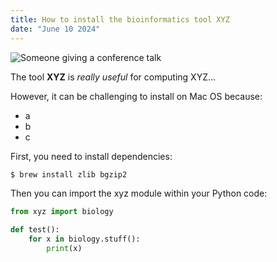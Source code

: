 ```yaml
---
title: How to install the bioinformatics tool XYZ
date: "June 10 2024"
---
```


![Someone giving a conference talk](https://images.unsplash.com/photo-1505373877841-8d25f7d46678?w=700)

The tool **XYZ** is _really useful_ for computing XYZ...

However, it can be challenging to install on Mac OS because:

- a
- b
- c

First, you need to install dependencies:

```bash
$ brew install zlib bgzip2
```

Then you can import the xyz module within your Python code:

```python
from xyz import biology

def test():
    for x in biology.stuff():
        print(x)

```
